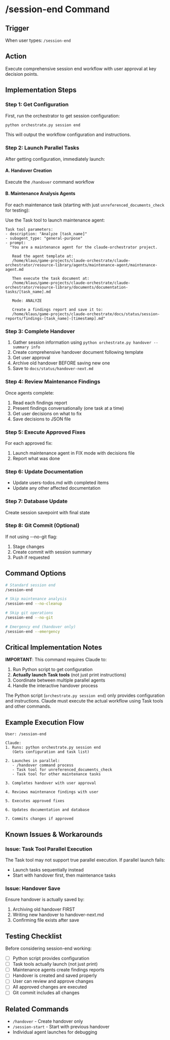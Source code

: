 # /session-end Command

## Trigger
When user types: `/session-end`

## Action
Execute comprehensive session end workflow with user approval at key decision points.

## Implementation Steps

### Step 1: Get Configuration
First, run the orchestrator to get session configuration:
```bash
python orchestrate.py session end
```
This will output the workflow configuration and instructions.

### Step 2: Launch Parallel Tasks
After getting configuration, immediately launch:

#### A. Handover Creation
Execute the `/handover` command workflow

#### B. Maintenance Analysis Agents
For each maintenance task (starting with just `unreferenced_documents_check` for testing):

Use the Task tool to launch maintenance agent:
```
Task tool parameters:
- description: "Analyze [task_name]"
- subagent_type: "general-purpose"
- prompt: 
  "You are a maintenance agent for the claude-orchestrator project.
   
   Read the agent template at: 
   /home/klaus/game-projects/claude-orchestrate/claude-orchestrator/resource-library/agents/maintenance-agent/maintenance-agent.md
   
   Then execute the task document at:
   /home/klaus/game-projects/claude-orchestrate/claude-orchestrator/resource-library/documents/documentation-tasks/[task_name].md
   
   Mode: ANALYZE
   
   Create a findings report and save it to:
   /home/klaus/game-projects/claude-orchestrate/docs/status/session-reports/findings-[task_name]-[timestamp].md"
```

### Step 3: Complete Handover
1. Gather session information using `python orchestrate.py handover --summary info`
2. Create comprehensive handover document following template
3. Get user approval
4. Archive old handover BEFORE saving new one
5. Save to `docs/status/handover-next.md`

### Step 4: Review Maintenance Findings
Once agents complete:
1. Read each findings report
2. Present findings conversationally (one task at a time)
3. Get user decisions on what to fix
4. Save decisions to JSON file

### Step 5: Execute Approved Fixes
For each approved fix:
1. Launch maintenance agent in FIX mode with decisions file
2. Report what was done

### Step 6: Update Documentation
- Update users-todos.md with completed items
- Update any other affected documentation

### Step 7: Database Update
Create session savepoint with final state

### Step 8: Git Commit (Optional)
If not using --no-git flag:
1. Stage changes
2. Create commit with session summary
3. Push if requested

## Command Options

```bash
# Standard session end
/session-end

# Skip maintenance analysis
/session-end --no-cleanup

# Skip git operations
/session-end --no-git

# Emergency end (handover only)
/session-end --emergency
```

## Critical Implementation Notes

**IMPORTANT**: This command requires Claude to:
1. Run Python script to get configuration
2. **Actually launch Task tools** (not just print instructions)
3. Coordinate between multiple parallel agents
4. Handle the interactive handover process

The Python script (`orchestrate.py session end`) only provides configuration and instructions. Claude must execute the actual workflow using Task tools and other commands.

## Example Execution Flow

```
User: /session-end

Claude:
1. Runs: python orchestrate.py session end
   (Gets configuration and task list)

2. Launches in parallel:
   - /handover command process
   - Task tool for unreferenced_documents_check
   - Task tool for other maintenance tasks

3. Completes handover with user approval

4. Reviews maintenance findings with user

5. Executes approved fixes

6. Updates documentation and database

7. Commits changes if approved
```

## Known Issues & Workarounds

### Issue: Task Tool Parallel Execution
The Task tool may not support true parallel execution. If parallel launch fails:
- Launch tasks sequentially instead
- Start with handover first, then maintenance tasks

### Issue: Handover Save
Ensure handover is actually saved by:
1. Archiving old handover FIRST
2. Writing new handover to handover-next.md
3. Confirming file exists after save

## Testing Checklist

Before considering session-end working:
- [ ] Python script provides configuration
- [ ] Task tools actually launch (not just print)
- [ ] Maintenance agents create findings reports
- [ ] Handover is created and saved properly
- [ ] User can review and approve changes
- [ ] All approved changes are executed
- [ ] Git commit includes all changes

## Related Commands
- `/handover` - Create handover only
- `/session-start` - Start with previous handover
- Individual agent launches for debugging